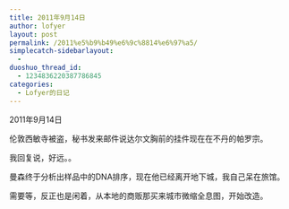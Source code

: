 ```yaml
---
title: 2011年9月14日
author: lofyer
layout: post
permalink: /2011%e5%b9%b49%e6%9c%8814%e6%97%a5/
simplecatch-sidebarlayout:
  - 
duoshuo_thread_id:
  - 1234836220387786845
categories:
  - Lofyer的日记
---
```

2011年9月14日

伦敦西敏寺被盗，秘书发来邮件说达尔文胸前的挂件现在在不丹的帕罗宗。

我回复说，好远。。

曼森终于分析出样品中的DNA排序，现在他已经离开地下城，我自己呆在旅馆。

需要等，反正也是闲着，从本地的商贩那买来城市微缩全息图，开始改造。